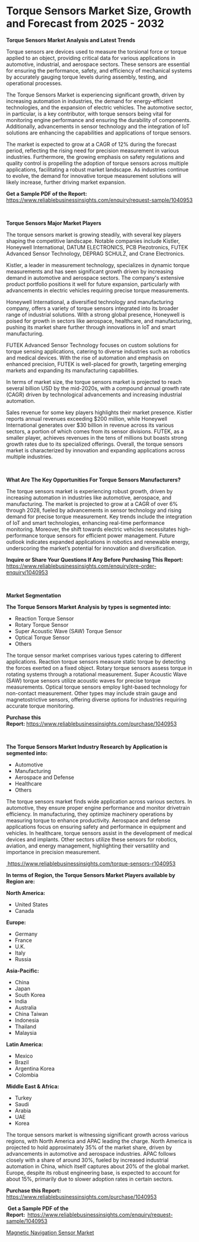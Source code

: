 <p><h1>Torque Sensors Market Size, Growth and Forecast from 2025 - 2032</h1></p><p><strong>Torque Sensors Market Analysis and Latest Trends</strong></p>
<p><p>Torque sensors are devices used to measure the torsional force or torque applied to an object, providing critical data for various applications in automotive, industrial, and aerospace sectors. These sensors are essential for ensuring the performance, safety, and efficiency of mechanical systems by accurately gauging torque levels during assembly, testing, and operational processes.</p><p>The Torque Sensors Market is experiencing significant growth, driven by increasing automation in industries, the demand for energy-efficient technologies, and the expansion of electric vehicles. The automotive sector, in particular, is a key contributor, with torque sensors being vital for monitoring engine performance and ensuring the durability of components. Additionally, advancements in sensor technology and the integration of IoT solutions are enhancing the capabilities and applications of torque sensors.</p><p>The market is expected to grow at a CAGR of 12% during the forecast period, reflecting the rising need for precision measurement in various industries. Furthermore, the growing emphasis on safety regulations and quality control is propelling the adoption of torque sensors across multiple applications, facilitating a robust market landscape. As industries continue to evolve, the demand for innovative torque measurement solutions will likely increase, further driving market expansion.</p></p>
<p><strong>Get a Sample PDF of the Report:&nbsp;</strong> <a href="https://www.reliablebusinessinsights.com/enquiry/request-sample/1040953?utm_campaign=2274&utm_medium=2&utm_source=Github&utm_content=ia&utm_term=08042025&utm_id=torque-sensors">https://www.reliablebusinessinsights.com/enquiry/request-sample/1040953</a></p>
<p>&nbsp;</p>
<p><strong>Torque Sensors Major Market Players</strong></p>
<p><p>The torque sensors market is growing steadily, with several key players shaping the competitive landscape. Notable companies include Kistler, Honeywell International, DATUM ELECTRONICS, PCB Piezotronics, FUTEK Advanced Sensor Technology, DEPRAG SCHULZ, and Crane Electronics.</p><p>Kistler, a leader in measurement technology, specializes in dynamic torque measurements and has seen significant growth driven by increasing demand in automotive and aerospace sectors. The company's extensive product portfolio positions it well for future expansion, particularly with advancements in electric vehicles requiring precise torque measurements.</p><p>Honeywell International, a diversified technology and manufacturing company, offers a variety of torque sensors integrated into its broader range of industrial solutions. With a strong global presence, Honeywell is poised for growth in sectors like aerospace, healthcare, and manufacturing, pushing its market share further through innovations in IoT and smart manufacturing.</p><p>FUTEK Advanced Sensor Technology focuses on custom solutions for torque sensing applications, catering to diverse industries such as robotics and medical devices. With the rise of automation and emphasis on enhanced precision, FUTEK is well-placed for growth, targeting emerging markets and expanding its manufacturing capabilities.</p><p>In terms of market size, the torque sensors market is projected to reach several billion USD by the mid-2020s, with a compound annual growth rate (CAGR) driven by technological advancements and increasing industrial automation.</p><p>Sales revenue for some key players highlights their market presence. Kistler reports annual revenues exceeding $200 million, while Honeywell International generates over $30 billion in revenue across its various sectors, a portion of which comes from its sensor divisions. FUTEK, as a smaller player, achieves revenues in the tens of millions but boasts strong growth rates due to its specialized offerings. Overall, the torque sensors market is characterized by innovation and expanding applications across multiple industries.</p></p>
<p>&nbsp;</p>
<p><strong>What Are The Key Opportunities For Torque Sensors Manufacturers?</strong></p>
<p><p>The torque sensors market is experiencing robust growth, driven by increasing automation in industries like automotive, aerospace, and manufacturing. The market is projected to grow at a CAGR of over 6% through 2028, fueled by advancements in sensor technology and rising demand for precise torque measurement. Key trends include the integration of IoT and smart technologies, enhancing real-time performance monitoring. Moreover, the shift towards electric vehicles necessitates high-performance torque sensors for efficient power management. Future outlook indicates expanded applications in robotics and renewable energy, underscoring the market’s potential for innovation and diversification.</p></p>
<p><strong>Inquire or Share Your Questions If Any Before Purchasing This Report:</strong> <a href="https://www.reliablebusinessinsights.com/enquiry/pre-order-enquiry/1040953?utm_campaign=2274&utm_medium=2&utm_source=Github&utm_content=ia&utm_term=08042025&utm_id=torque-sensors">https://www.reliablebusinessinsights.com/enquiry/pre-order-enquiry/1040953</a></p>
<p>&nbsp;</p>
<p><strong>Market Segmentation</strong></p>
<p><strong>The Torque Sensors Market Analysis by types is segmented into:</strong></p>
<p><ul><li>Reaction Torque Sensor</li><li>Rotary Torque Sensor</li><li>Super Acoustic Wave (SAW) Torque Sensor</li><li>Optical Torque Sensor</li><li>Others</li></ul></p>
<p><p>The torque sensor market comprises various types catering to different applications. Reaction torque sensors measure static torque by detecting the forces exerted on a fixed object. Rotary torque sensors assess torque in rotating systems through a rotational measurement. Super Acoustic Wave (SAW) torque sensors utilize acoustic waves for precise torque measurements. Optical torque sensors employ light-based technology for non-contact measurement. Other types may include strain gauge and magnetostrictive sensors, offering diverse options for industries requiring accurate torque monitoring.</p></p>
<p><strong>Purchase this Report:&nbsp;</strong><a href="https://www.reliablebusinessinsights.com/purchase/1040953?utm_campaign=2274&utm_medium=2&utm_source=Github&utm_content=ia&utm_term=08042025&utm_id=torque-sensors">https://www.reliablebusinessinsights.com/purchase/1040953</a></p>
<p>&nbsp;</p>
<p><strong>The Torque Sensors Market Industry Research by Application is segmented into:</strong></p>
<p><ul><li>Automotive</li><li>Manufacturing</li><li>Aerospace and Defense</li><li>Healthcare</li><li>Others</li></ul></p>
<p><p>The torque sensors market finds wide application across various sectors. In automotive, they ensure proper engine performance and monitor drivetrain efficiency. In manufacturing, they optimize machinery operations by measuring torque to enhance productivity. Aerospace and defense applications focus on ensuring safety and performance in equipment and vehicles. In healthcare, torque sensors assist in the development of medical devices and implants. Other sectors utilize these sensors for robotics, aviation, and energy management, highlighting their versatility and importance in precision measurement.</p></p>
<p><a href="https://www.reliablebusinessinsights.com/torque-sensors-r1040953?utm_campaign=2274&utm_medium=2&utm_source=Github&utm_content=ia&utm_term=08042025&utm_id=torque-sensors">&nbsp;https://www.reliablebusinessinsights.com/torque-sensors-r1040953</a></p>
<p><strong>In terms of Region, the Torque Sensors Market Players available by Region are:</strong></p>
<p>
    <p> <strong> North America: </strong>
        <ul>
            <li>United States</li>
            <li>Canada</li>
        </ul>
        </p> 
    <p> <strong> Europe: </strong>
        <ul>
            <li>Germany</li>
            <li>France</li>
            <li>U.K.</li>
            <li>Italy</li>
            <li>Russia</li>
        </ul>
        </p> 
    <p> <strong> Asia-Pacific: </strong>
        <ul>
            <li>China</li>
            <li>Japan</li>
            <li>South Korea</li>
            <li>India</li>
            <li>Australia</li>
            <li>China Taiwan</li>
            <li>Indonesia</li>
            <li>Thailand</li>
            <li>Malaysia</li>
        </ul>
        </p> 
    <p> <strong> Latin America: </strong>
        <ul>
            <li>Mexico</li>
            <li>Brazil</li>
            <li>Argentina Korea</li>
            <li>Colombia</li>
        </ul>
        </p> 
    <p> <strong> Middle East & Africa: </strong>
        <ul>
            <li>Turkey</li>
            <li>Saudi</li>
            <li>Arabia</li>
            <li>UAE</li>
            <li>Korea</li>
        </ul>
    </p>
    </p>
<p><p>The torque sensors market is witnessing significant growth across various regions, with North America and APAC leading the charge. North America is projected to hold approximately 35% of the market share, driven by advancements in automotive and aerospace industries. APAC follows closely with a share of around 30%, fueled by increased industrial automation in China, which itself captures about 20% of the global market. Europe, despite its robust engineering base, is expected to account for about 15%, primarily due to slower adoption rates in certain sectors.</p></p>
<p><strong>Purchase this Report: </strong><a href="https://www.reliablebusinessinsights.com/purchase/1040953?utm_campaign=2274&utm_medium=2&utm_source=Github&utm_content=ia&utm_term=08042025&utm_id=torque-sensors">https://www.reliablebusinessinsights.com/purchase/1040953</a></p>
<p>&nbsp;<strong>Get a Sample PDF of the Report:&nbsp;&nbsp;</strong><a href="https://www.reliablebusinessinsights.com/enquiry/request-sample/1040953?utm_campaign=2274&utm_medium=2&utm_source=Github&utm_content=ia&utm_term=08042025&utm_id=torque-sensors">https://www.reliablebusinessinsights.com/enquiry/request-sample/1040953</a></p>
<p><strong></strong></p>
<p><p><a href="https://github.com/milievkulov/Market-Research-Report-List-1/blob/main/magnetic-navigation-sensor-market.md?utm_campaign=2274&utm_medium=2&utm_source=Github&utm_content=ia&utm_term=08042025&utm_id=torque-sensors">Magnetic Navigation Sensor Market</a></p></p>